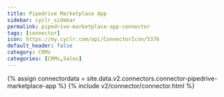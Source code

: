 ```yaml
---
title: Pipedrive Marketplace App
sidebar: cyclr_sidebar
permalink: pipedrive-marketplace-app-connector
tags: [connector]
icon: https://my.cyclr.com/api/ConnectorIcon/5376
default_header: false
category: CRMs
categories: [CRMs,Sales]
---
```

{% assign connectordata = site.data.v2.connectors.connector-pipedrive-marketplace-app %}
{% include v2/connector/connector.html %}	
